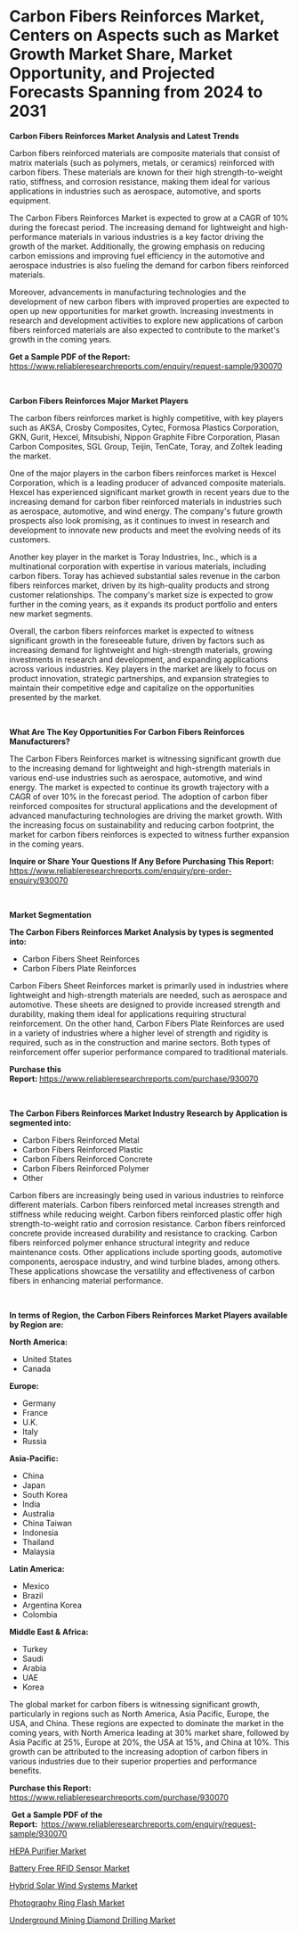 <p><h1>Carbon Fibers Reinforces Market, Centers on Aspects such as Market Growth Market Share, Market Opportunity, and Projected Forecasts Spanning from 2024 to 2031</h1></p><p><strong>Carbon Fibers Reinforces Market Analysis and Latest Trends</strong></p>
<p><p>Carbon fibers reinforced materials are composite materials that consist of matrix materials (such as polymers, metals, or ceramics) reinforced with carbon fibers. These materials are known for their high strength-to-weight ratio, stiffness, and corrosion resistance, making them ideal for various applications in industries such as aerospace, automotive, and sports equipment.</p><p>The Carbon Fibers Reinforces Market is expected to grow at a CAGR of 10% during the forecast period. The increasing demand for lightweight and high-performance materials in various industries is a key factor driving the growth of the market. Additionally, the growing emphasis on reducing carbon emissions and improving fuel efficiency in the automotive and aerospace industries is also fueling the demand for carbon fibers reinforced materials.</p><p>Moreover, advancements in manufacturing technologies and the development of new carbon fibers with improved properties are expected to open up new opportunities for market growth. Increasing investments in research and development activities to explore new applications of carbon fibers reinforced materials are also expected to contribute to the market's growth in the coming years.</p></p>
<p><strong>Get a Sample PDF of the Report:&nbsp;</strong> <a href="https://www.reliableresearchreports.com/enquiry/request-sample/930070">https://www.reliableresearchreports.com/enquiry/request-sample/930070</a></p>
<p>&nbsp;</p>
<p><strong>Carbon Fibers Reinforces Major Market Players</strong></p>
<p><p>The carbon fibers reinforces market is highly competitive, with key players such as AKSA, Crosby Composites, Cytec, Formosa Plastics Corporation, GKN, Gurit, Hexcel, Mitsubishi, Nippon Graphite Fibre Corporation, Plasan Carbon Composites, SGL Group, Teijin, TenCate, Toray, and Zoltek leading the market.</p><p>One of the major players in the carbon fibers reinforces market is Hexcel Corporation, which is a leading producer of advanced composite materials. Hexcel has experienced significant market growth in recent years due to the increasing demand for carbon fiber reinforced materials in industries such as aerospace, automotive, and wind energy. The company's future growth prospects also look promising, as it continues to invest in research and development to innovate new products and meet the evolving needs of its customers.</p><p>Another key player in the market is Toray Industries, Inc., which is a multinational corporation with expertise in various materials, including carbon fibers. Toray has achieved substantial sales revenue in the carbon fibers reinforces market, driven by its high-quality products and strong customer relationships. The company's market size is expected to grow further in the coming years, as it expands its product portfolio and enters new market segments.</p><p>Overall, the carbon fibers reinforces market is expected to witness significant growth in the foreseeable future, driven by factors such as increasing demand for lightweight and high-strength materials, growing investments in research and development, and expanding applications across various industries. Key players in the market are likely to focus on product innovation, strategic partnerships, and expansion strategies to maintain their competitive edge and capitalize on the opportunities presented by the market.</p></p>
<p>&nbsp;</p>
<p><strong>What Are The Key Opportunities For Carbon Fibers Reinforces Manufacturers?</strong></p>
<p><p>The Carbon Fibers Reinforces market is witnessing significant growth due to the increasing demand for lightweight and high-strength materials in various end-use industries such as aerospace, automotive, and wind energy. The market is expected to continue its growth trajectory with a CAGR of over 10% in the forecast period. The adoption of carbon fiber reinforced composites for structural applications and the development of advanced manufacturing technologies are driving the market growth. With the increasing focus on sustainability and reducing carbon footprint, the market for carbon fibers reinforces is expected to witness further expansion in the coming years.</p></p>
<p><strong>Inquire or Share Your Questions If Any Before Purchasing This Report:</strong> <a href="https://www.reliableresearchreports.com/enquiry/pre-order-enquiry/930070">https://www.reliableresearchreports.com/enquiry/pre-order-enquiry/930070</a></p>
<p>&nbsp;</p>
<p><strong>Market Segmentation</strong></p>
<p><strong>The Carbon Fibers Reinforces Market Analysis by types is segmented into:</strong></p>
<p><ul><li>Carbon Fibers Sheet Reinforces</li><li>Carbon Fibers Plate Reinforces</li></ul></p>
<p><p>Carbon Fibers Sheet Reinforces market is primarily used in industries where lightweight and high-strength materials are needed, such as aerospace and automotive. These sheets are designed to provide increased strength and durability, making them ideal for applications requiring structural reinforcement. On the other hand, Carbon Fibers Plate Reinforces are used in a variety of industries where a higher level of strength and rigidity is required, such as in the construction and marine sectors. Both types of reinforcement offer superior performance compared to traditional materials.</p></p>
<p><strong>Purchase this Report:&nbsp;</strong><a href="https://www.reliableresearchreports.com/purchase/930070">https://www.reliableresearchreports.com/purchase/930070</a></p>
<p>&nbsp;</p>
<p><strong>The Carbon Fibers Reinforces Market Industry Research by Application is segmented into:</strong></p>
<p><ul><li>Carbon Fibers Reinforced Metal</li><li>Carbon Fibers Reinforced Plastic</li><li>Carbon Fibers Reinforced Concrete</li><li>Carbon Fibers Reinforced Polymer</li><li>Other</li></ul></p>
<p><p>Carbon fibers are increasingly being used in various industries to reinforce different materials. Carbon fibers reinforced metal increases strength and stiffness while reducing weight. Carbon fibers reinforced plastic offer high strength-to-weight ratio and corrosion resistance. Carbon fibers reinforced concrete provide increased durability and resistance to cracking. Carbon fibers reinforced polymer enhance structural integrity and reduce maintenance costs. Other applications include sporting goods, automotive components, aerospace industry, and wind turbine blades, among others. These applications showcase the versatility and effectiveness of carbon fibers in enhancing material performance.</p></p>
<p>&nbsp;</p>
<p><strong>In terms of Region, the Carbon Fibers Reinforces Market Players available by Region are:</strong></p>
<p>
    <p> <strong> North America: </strong>
        <ul>
            <li>United States</li>
            <li>Canada</li>
        </ul>
        </p> 
    <p> <strong> Europe: </strong>
        <ul>
            <li>Germany</li>
            <li>France</li>
            <li>U.K.</li>
            <li>Italy</li>
            <li>Russia</li>
        </ul>
        </p> 
    <p> <strong> Asia-Pacific: </strong>
        <ul>
            <li>China</li>
            <li>Japan</li>
            <li>South Korea</li>
            <li>India</li>
            <li>Australia</li>
            <li>China Taiwan</li>
            <li>Indonesia</li>
            <li>Thailand</li>
            <li>Malaysia</li>
        </ul>
        </p> 
    <p> <strong> Latin America: </strong>
        <ul>
            <li>Mexico</li>
            <li>Brazil</li>
            <li>Argentina Korea</li>
            <li>Colombia</li>
        </ul>
        </p> 
    <p> <strong> Middle East & Africa: </strong>
        <ul>
            <li>Turkey</li>
            <li>Saudi</li>
            <li>Arabia</li>
            <li>UAE</li>
            <li>Korea</li>
        </ul>
    </p>
    </p>
<p><p>The global market for carbon fibers is witnessing significant growth, particularly in regions such as North America, Asia Pacific, Europe, the USA, and China. These regions are expected to dominate the market in the coming years, with North America leading at 30% market share, followed by Asia Pacific at 25%, Europe at 20%, the USA at 15%, and China at 10%. This growth can be attributed to the increasing adoption of carbon fibers in various industries due to their superior properties and performance benefits.</p></p>
<p><strong>Purchase this Report: </strong><a href="https://www.reliableresearchreports.com/purchase/930070">https://www.reliableresearchreports.com/purchase/930070</a></p>
<p>&nbsp;<strong>Get a Sample PDF of the Report:&nbsp;&nbsp;</strong><a href="https://www.reliableresearchreports.com/enquiry/request-sample/930070">https://www.reliableresearchreports.com/enquiry/request-sample/930070</a></p>
<p><strong></strong></p>
<p><p><a href="https://medium.com/p/67f18f18863d/edit">HEPA Purifier Market</a></p><p><a href="https://github.com/JameTravis/Market-Research-Report-List-3/blob/main/battery-free-rfid-sensor-market.md">Battery Free RFID Sensor Market</a></p><p><a href="https://medium.com/p/bee3db792738/edit">Hybrid Solar Wind Systems Market</a></p><p><a href="https://medium.com/p/318ba22d8bd4/edit">Photography Ring Flash Market</a></p><p><a href="https://github.com/vimar16th/Market-Research-Report-List-3/blob/main/underground-mining-diamond-drilling-market.md">Underground Mining Diamond Drilling Market</a></p></p>